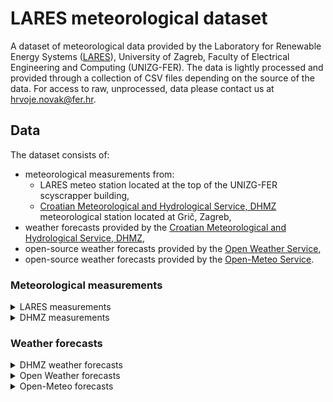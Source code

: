 # LARES meteorological dataset

A dataset of meteorological data provided by the Laboratory for Renewable Energy Systems ([LARES](https://www.lares.fer.hr/)), University of Zagreb, Faculty of Electrical Engineering and Computing (UNIZG-FER). The data is lightly processed and provided through a collection of CSV files depending on the source of the data. For access to raw, unprocessed, data please contact us at [hrvoje.novak@fer.hr](hrvoje.novak@fer.hr).

## Data

The dataset consists of:
- meteorological measurements from:
  - LARES meteo station located at the top of the UNIZG-FER scyscrapper building,
  - [Croatian Meteorological and Hydrological Service, DHMZ](https://meteo.hr/index_en.php) meteorological station located at Grič, Zagreb,
- weather forecasts provided by the [Croatian Meteorological and Hydrological Service, DHMZ](https://meteo.hr/index_en.php),
- open-source weather forecasts provided by the [Open Weather Service](https://openweathermap.org/),
- open-source weather forecasts provided by the [Open-Meteo Service](https://open-meteo.com/).

### Meteorological measurements

<details>
  <summary>LARES measurements</summary>
LARES weather measurements are collected from the meteorological station located at the top of the UNIZG-FER scyscrapper building (geographical data: 45.801460°, 15.971130°, 55m). Additional solar irradiance measurements are provided by the Kipp & Zonen SOLYS2 sun tracker and corresponding pyrano- and pyrheliometers.

The data consists of:
- timestamp [YYYY-MM-DD HH:MM:SS]
- air temperature [°C]
- air humidity [%]
- air pressure [mbar]
- global horizontal irradiance [W/m2]
- direct normal irradiance [W/m2]
- diffuse horizontal irradiance [W/m2]

The data is provided in an minutely resolution, marked at the beggining of the interval, in the UTC timezone, for the period from 2018-04-17 to 2023-03-02
</details>

<details>
  <summary>DHMZ measurements</summary>
DHMZ weather measurements are collected from the [Grič, Zagreb meteorological station](https://www.neverin.hr/en/station/zagreb-gric/) (geographical data: 45.814000°, 15.972000°, 157m) and are included into the overall dataset due to the available precipitation measurements (not collected with the LARES meteo station).

The data consists of:
- timestamp [YYYY-MM-DD HH:MM:SS]
- precipitation [mm]
- duration [min]

The data is provided in hourly resolution, marked at the beggining of the interval, in the UTC timezone, with the 'duration' column indicating the overall duration of the precipitation within the one-hour interval, for the period from 2017-01-01 to 2021-12-31.
</details>

### Weather forecasts
<details>
  <summary>DHMZ weather forecasts</summary>
DHMZ weather forecasts are generated by the ALADIN-2 model for the geographical location of the UNIZG-FER skyscrapper.

The data consists of:
- id
- weather_predictor_id
- weather_prediction_timestamp [YYYY-MM-DD HH:MM:SS]
- weather_prediction_start_timestamp [YYYY-MM-DD HH:MM:SS]
- weather_prediction_temperature_at_2m
- weather_prediction_dew_point_at_2m
- weather_prediction_relative_humidity_at_2m
- weather_prediction_mean_wind_speed_at_10m 
- weather_prediction_wind_direction_at_10m
- weather_prediction_wind_gust_at_10m
- weather_prediction_mean_wind_speed_at_bldg_top
- weather_prediction_wind_direction_at_bldg_top
- weather_prediction_mean_sea_level_pressure
- weather_prediction_total_cloud_coverage
- weather_prediction_high_cloud_coverage
- weather_prediction_low_cloud_coverage
- weather_prediction_mean_cloud_coverage
- weather_prediction_total_precipitation
- weather_prediction_total_snow
- weather_prediction_direct_solar_irradiance
- weather_prediction_diffuse_solar_irradiance
- weather_prediction_total_solar_irradiance
- weather_prediction_variance_of_the_2m_temperature
- weather_prediction_variance_of_direct_solar_irradiance
- weather_prediction_variance_of_diffuse_solar_irradiance
- weather_prediction_variance_of_total_irradiance

The forecasts are generated 4 times a day at 00:00, 06:00, 12:00 and 18:00, for the period of next 74 hours at an hourly resolution. Due to the large numerical demands of the ALADIN model forecast generation the forecasts are made available with a time lag from 2-4 hours where the 'weather_prediction_timestamp' marks the timestamp of data being made available and the 'weather_prediction_start_timestamp' marks the timestamp of actual forecasted data start. All the forecasted meteorological variables are provided in arrays of 74 variables.
</details>

<details>
  <summary>Open Weather forecasts</summary>
Open Weather forecasts are fetched from the [Open Weather One Call API](https://openweathermap.org/api/one-call-3) every 15 minutes for the geographical location of the UNIZG-FER skyscrapper building. The forecasts are obtained in an hourly resolution.

The data consists of:
- timestamp
- temperature
- humidity
- pressure
- cloud_cover
- wind_speed
- wind_direction
- weather_code
- poprecipitation

Further details about the data can be found in the 'Fields in API response' section of the [One Call API documentation](https://openweathermap.org/api/one-call-3).
</details>

<details>
  <summary>Open-Meteo forecasts</summary>
Open-Meteo forecasts are fetched from the [Open-Meteo Forecast API](https://open-meteo.com/en/docs) every hour for the geographical location of the UNIZG-FER skyscrapper building. The forecasts are obtained in an hourly resolution.

The data consists of:
- timestamp
- temperature
- humidity
- pressure_msl
- pressure_surface
- global_irradiance
- direct_irradiance
- diffuse_irradiance
- cloud_cover
- wind_speed
- wind_direction
- precipitation
- rain
- showers
- snowfall
- weather_code

Further details about the data can be found in the 'API Documentation' section of the [Open-Meteo Forecast API documentation](https://open-meteo.com/en/docs).
</details>
